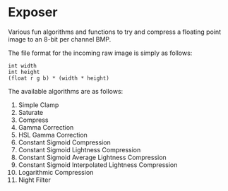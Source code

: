 Exposer
=======

Various fun algorithms and functions to try and compress a floating point image to an 8-bit per channel BMP.

The file format for the incoming raw image is simply as follows:

    int width
    int height
    (float r g b) * (width * height)


The available algorithms are as follows:

1.   Simple Clamp
2.   Saturate
3.   Compress
4.   Gamma Correction
5.   HSL Gamma Correction
6.   Constant Sigmoid Compression
7.   Constant Sigmoid Lightness Compression
8.   Constant Sigmoid Average Lightness Compression
9.   Constant Sigmoid Interpolated Lightness Compression
10.  Logarithmic Compression
11.  Night Filter

